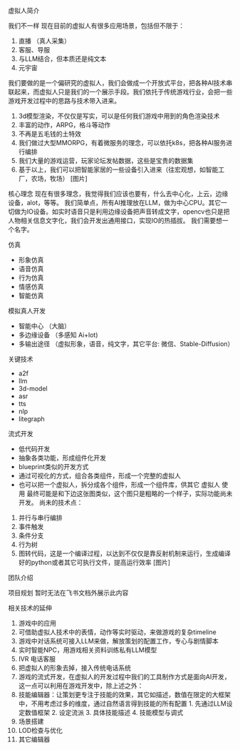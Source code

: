 虚拟人简介

我们不一样
现在目前的虚拟人有很多应用场景，包括但不限于：
1. 直播 （真人采集）
2. 客服、导服
3. 与LLM结合，但本质还是纯文本
4. 元宇宙

我们要做的是一个偏研究的虚拟人，我们会做成一个开放式平台，把各种AI技术串联起来，而虚拟人只是我们的一个展示手段。我们依托于传统游戏行业，会把一些游戏开发过程中的思路与技术带入进来。
1. 3d模型渲染，不仅仅是写实，可以是任何我们游戏中用到的角色渲染技术
2. 丰富的动作，ARPG，格斗等动作
3. 不再是五毛钱的土特效
4. 我们做过大型MMORPG，有着微服务的理念，可以依托k8s，把各种AI服务进行编排
5. 我们大量的游戏运营，玩家论坛发帖数据，这些是宝贵的数据集
6. 基于以上，我们可以把智能家居的一些设备引入进来（往宏观想，如智能工厂，农场，牧场）
[图片]

核心理念
现在有很多理念，我觉得我们应该也要有，什么去中心化，上云，边缘设备，alot，等等。
我们简单点，所有AI推理放在LLM，做为中心CPU。其它一切做为IO设备。如实时语音只是利用边缘设备把声音转成文字，opencv也只是把人物相关信息文字化，我们会开发出通用接口，实现IO的热插拔。
我们需要想一个名字。

仿真

- 形象仿真
- 语音仿真
- 行为仿真
- 情感仿真
- 智能仿真

模拟真人开发

- 智能中心 （大脑）
- 多边缘设备 （多感知 Ai+lot)
- 多输出途径 （虚拟形象，语音，纯文字，其它平台: 微信、Stable-Diffusion）

关键技术

- a2f
- llm
- 3d-model
- asr
- tts
- nlp
- litegraph

流式开发

- 低代码开发
- 抽象各类功能，形成组件化开发
- blueprint类似的开发方式
- 通过可视化的方式，组合各类组件，形成一个完整的虚拟人
- 也可以把一个虚拟人，拆分成各个组件，形成一个组件库，供其它 虚拟人 使用
最终可能是和下边这张图类似，这个图只是粗略的一个样子，实际功能尚未开发。
尚未的技术点：
1. 并行与串行编排
2. 事件触发
3. 条件分支
4. 行为树
5. 图转代码，这是一个编译过程，以达到不仅仅是靠反射机制来运行，生成编译好的python或者其它可执行文件，提高运行效率
[图片]

团队介绍

项目规划
暂时无法在飞书文档外展示此内容


相关技术的延伸

1. 游戏中的应用
  1. 可借助虚拟人技术中的表情，动作等实时驱动，来做游戏的复杂timeline
  2. 游戏中对话系统可接入LLM来做，解放策划的配置工作，专心与剧情脚本
  3. 实时智能NPC，用游戏相关资料训练私有LLM模型
2. IVR 电话客服
  1. 把虚拟人的形象去掉，接入传统电话系统 
3. 游戏的流式开发，在虚拟人的开发过程中我们的工具制作方式是面向AI开发，这一点可以利用在游戏开发中，除上述之外：
  1. 技能编辑器：让策划更专注于技能的效果，其它如描述，数值在限定的大框架中，不用考虑过多的维度，通过自然语言得到技能的所有配置
    1. 先通过LLM设定数值框架
    2. 设定流派
    3. 具体技能描述
    4. 技能模型与调式
  2. 场景搭建
  3. LOD检查与优化
  4. 其它编辑器
  
